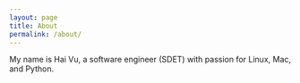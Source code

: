 ```yaml
---
layout: page
title: About
permalink: /about/
---
```


My name is Hai Vu, a software engineer (SDET) with passion for Linux, Mac, and Python.

